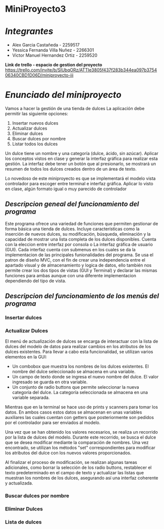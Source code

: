# MiniProyecto3
# _Integrantes_
- Alex Garcia Castañeda - 2259517
- Yessica Fernanda Villa Nuñez - 2266301
- Victor Manuel Hernandez Ortiz - 2259520

**Link de trello - espacio de gestion del proyecto**
https://trello.com/invite/b/SIUbqORz/ATTIe3805f437f283b344ea097b375406340CBD1D06D/miniproyecto-iii
# _Enunciado del miniproyecto_
Vamos a hacer la gestión de una tienda de dulces
La aplicación debe permitir las siguiente opciones:
1. Insertar nuevos dulces
2. Actualizar dulces
3. Eliminar dulces
4. Buscar dulces por nombre
5. Listar todos los dulces

Un dulce tiene un nombre y una categoría (dulce, ácido, sin azúcar). Aplicar los conceptos
vistos en clase y generar la interfaz gráfica para realizar esta gestión. La interfaz debe tener un
botón que al presionarlo, se mostrará un resumen de todos los dulces creados dentro de un
área de texto.

Lo novedoso de este miniproyecto es que se implementará el modelo vista
controlador para escoger entre terminal e interfaz gráfica. Aplicar lo visto en
clase, algún formato igual o muy parecido de controlador

## _Descripcion geneal del funcionamiento del programa_
Este programa ofrece una variedad de funciones que permiten gestionar de forma básica una tienda de dulces. Incluye características como la inserción de nuevos dulces, su modificación, búsqueda, eliminación y la capacidad de mostrar una lista completa de los dulces disponibles. Cuenta con la eleccion entre interfaz por consola o La interfaz gráfica de usuario (GUI). Cada interfaz cuenta con submenus en los cuales se da la implementacion de las principales funionalidades del programa. Se usa el patron de diseño MVC, con el fin de crear una independencia entre el apartado visual y de almacenamiento y logica de datos, ello también nos permite crear los dos tipos de vistas (GUI y Terminal) y declarar las mismas funciones para ambas aunque con una diferente implementacion dependiendo del tipo de vista.

## _Descripcion del funcionamiento de los menús del programa_
### Insertar dulces
### Actualizar Dulces
El menú de actualización de dulces se encarga de interactuar con la lista de dulces del modelo de datos para realizar cambios en los atributos de los dulces existentes. Para llevar a cabo esta funcionalidad, se utilizan varios elementos en la GUI:
- Un combobox que muestra los nombres de los dulces existentes. El nombre del dulce seleccionado se almacena en una variable.
- Un campo de texto donde se ingresa el nuevo nombre del dulce. El valor ingresado se guarda en otra variable.
- Un conjunto de radio buttons que permite seleccionar la nueva categoría del dulce. La categoría seleccionada se almacena en una variable separada.

Mientras que en la terminal se hace uso de prints y scanners para tomar los datos. En ambos casos estos datos se almacenan en unas variables auxiliares las cuales cuentan con getters que posteriormente son pedidos por el controlador para ser enviados al modelo.

Una vez que se han obtenido los valores necesarios, se realiza un recorrido por la lista de dulces del modelo. Durante este recorrido, se busca el dulce que se desea modificar mediante la comparación de nombres. Una vez encontrado, se utilizan los métodos "set" correspondientes para modificar los atributos del dulce con los nuevos valores proporcionados.

Al finalizar el proceso de modificación, se realizan algunas tareas adicionales, como borrar la selección de los radio buttons, restablecer el texto predeterminado en el campo de texto y actualizar las listas que muestran los nombres de los dulces, asegurando así una interfaz coherente y actualizada.
### Buscar dulces por nombre
### Eliminar Dulces
### Lista de dulces 

